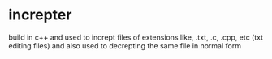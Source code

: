 # increpter
build in c++ and used to incrept files of extensions like, .txt, .c, .cpp, etc (txt editing files) and also used to decrepting the same file in normal form
